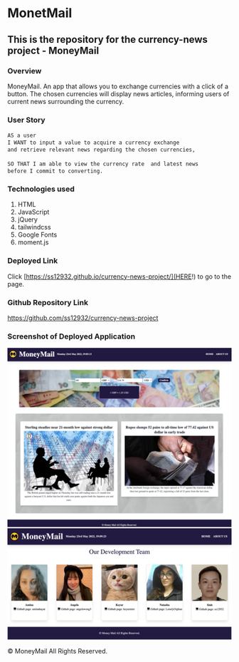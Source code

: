 # MonetMail

## This is the repository for the currency-news project - MoneyMail

### Overview

MoneyMail. An app that allows you to exchange currencies with a click of a button. The chosen currencies will display news articles, informing users of current news surrounding the currency.

### User Story

```
AS a user
I WANT to input a value to acquire a currency exchange
and retrieve relevant news regarding the chosen currencies,

SO THAT I am able to view the currency rate  and latest news
before I commit to converting.
```

### Technologies used

1. HTML
2. JavaScript
3. jQuery
4. tailwindcss
5. Google Fonts
6. moment.js

### Deployed Link

Click [https://ss12932.github.io/currency-news-project/](HERE!) to go to the page.

### Github Repository Link

https://github.com/ss12932/currency-news-project

### Screenshot of Deployed Application

![home-page](./assets/images/app/home-page.jpg)
![team-page](./assets/images/app/team-page.png)

© MoneyMail All Rights Reserved.
